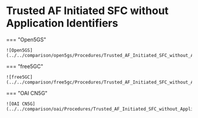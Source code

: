 # Trusted AF Initiated SFC without Application Identifiers

=== "Open5GS"

    ![Open5GS](../../comparison/open5gs/Procedures/Trusted_AF_Initiated_SFC_without_Application_Identifiers.png)

=== "free5GC"

    ![free5GC](../../comparison/free5gc/Procedures/Trusted_AF_Initiated_SFC_without_Application_Identifiers.png)

=== "OAI CN5G"

    ![OAI CN5G](../../comparison/oai/Procedures/Trusted_AF_Initiated_SFC_without_Application_Identifiers.png)